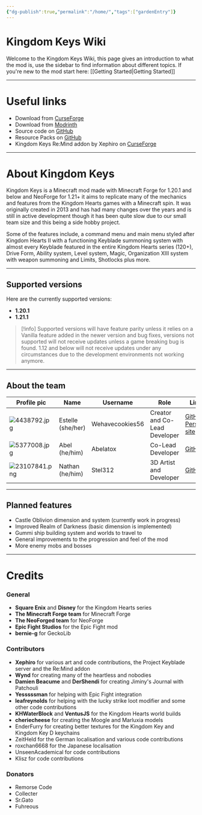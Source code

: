 ```yaml
---
{"dg-publish":true,"permalink":"/home/","tags":["gardenEntry"]}
---
```


# Kingdom Keys Wiki

Welcome to the Kingdom Keys Wiki, this page gives an introduction to what the mod is, use the sidebar to find information about different topics. If you're new to the mod start here: [[Getting Started\|Getting Started]]

---
# Useful links
- Download from [CurseForge](https://www.curseforge.com/minecraft/mc-mods/kingdom-keys-re-coded)
- Download from [Modrinth](https://modrinth.com/mod/kingdom-keys-2)
- Source code on [GitHub](https://github.com/Wehavecookies56/Kingdom-Keys)
- Resource Packs on [GitHub](https://github.com/Wehavecookies56/KKRC-ResourcePacks)
- Kingdom Keys Re:Mind addon by Xephiro on [CurseForge](https://www.curseforge.com/minecraft/mc-mods/kingdom-keys-re-mind) 

---
# About Kingdom Keys

Kingdom Keys is a Minecraft mod made with Minecraft Forge for 1.20.1 and below and NeoForge for 1.21+ it aims to replicate many of the mechanics and features from the Kingdom Hearts games with a Minecraft spin. It was originally created in 2013 and has had many changes over the years and is still in active development though it has been quite slow due to our small team size and this being a side hobby project.

Some of the features include, a command menu and main menu styled after Kingdom Hearts II with a functioning Keyblade summoning system with almost every Keyblade featured in the entire Kingdom Hearts series (120+), Drive Form, Ability system, Level system, Magic, Organization XIII system with weapon summoning and Limits, Shotlocks plus more. 

---
## Supported versions
Here are the currently supported versions:
- **1.20.1**
- **1.21.1**

> [!info] 
> Supported versions will have feature parity unless it relies on a Vanilla feature added in the newer version and bug fixes, versions not supported will not receive updates unless a game breaking bug is found. 1.12 and below will not receive updates under any circumstances due to the development environments not working anymore.

---

## About the team

| Profile pic       | Name              | Username        | Role                          | Links                                                                                                     |
| ----------------- | ----------------- | --------------- | ----------------------------- | --------------------------------------------------------------------------------------------------------- |
| ![4438792.jpg](/img/user/4438792.jpg)  | Estelle (she/her) | Wehavecookies56 | Creator and Co-Lead Developer | [GitHub](https://github.com/Wehavecookies56)<br>[Personal site](https://garden-of-estelle.vercel.app)<br> |
| ![5377008.jpg](/img/user/5377008.jpg)  | Abel (he/him)     | Abelatox        | Co-Lead Developer             | [GitHub](https://github.com/Abelatox)                                                                     |
| ![23107841.png](/img/user/23107841.png) | Nathan (he/him)   | Stel312         | 3D Artist and Developer       | [GitHub](https://github.com/Stel312)                                                                      |

---
## Planned features
* Castle Oblivion dimension and system (currently work in progress)
* Improved Realm of Darkness (basic dimension is implemented)
* Gummi ship building system and worlds to travel to
* General improvements to the progression and feel of the mod
* More enemy mobs and bosses

---
# Credits
### General
* **Square Enix** and **Disney** for the Kingdom Hearts series
* **The Minecraft Forge team** for Minecraft Forge
* **The NeoForged team** for NeoForge
* **Epic Fight Studios** for the Epic Fight mod
* **bernie-g** for GeckoLib
### Contributors
* **Xephiro** for various art and code contributions, the Project Keyblade server and the Re:Mind addon
* **Wynd** for creating many of the heartless and nobodies
* **Damien Beacume** and **DerShendi** for creating Jiminy's Journal with Patchouli
* **Yesssssman** for helping with Epic Fight integration
* **leafreynolds** for helping with the lucky strike loot modifier and some other code contributions
* **KHWaterBlock** and **VentusJS** for the Kingdom Hearts world builds
* **cheriecheese** for creating the Moogle and Marluxia models
* EnderFurry for creating better textures for the Kingdom Key and Kingdom Key D keychains
* ZeitHeld for the German localisation and various code contributions
* roxchan6668 for the Japanese localisation
* UnseenAcademical for code contributions
* Klisz for code contributions
### Donators
* Remorse Code
* Collecter
* Sr.Gato
* Fuhreous
